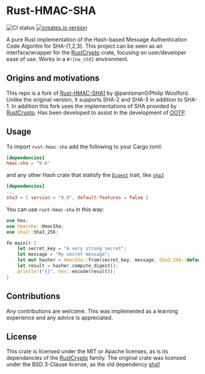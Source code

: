 # Rust-HMAC-SHA

![CI status](https://github.com/lrazovic/rust-hmac-sha1/actions/workflows/ci.yml/badge.svg)
[![creates.io version](https://img.shields.io/crates/v/hmac-sha)](https://crates.io/crates/hmac-sha)

A pure Rust implementation of the Hash-based Message Authentication Code Algoritm for SHA-{1,2,3}. This project can be seen as an interface/wrapper for the [RustCrypto](https://github.com/RustCrypto/hashes) crate, 
focusing on user/developer ease of use.
Works in a `#![no_std]` environment.

## Origins and motivations

This repo is a fork of [Rust-HMAC-SHA1](https://github.com/pantsman0/rust-hmac-sha1) by @pantsman0/Philip Woolford.
Unlike the original version, it supports SHA-2 and SHA-3 in addition to SHA-1. In addition this fork uses the implementations of SHA provided by [RustCrypto](https://github.com/RustCrypto/hashes). Has been developed to assist in the development of [OOTP](https://github.com/odroe/ootp).


## Usage

To import `rust-hmac-sha` add the following to your Cargo.toml:

```toml
[dependencies]
hmac-sha = "0.6"
```
and any other Hash crate that statisfy the [`Digest`](https://github.com/RustCrypto/traits/tree/master/digest) trait, like [`sha3`](https://github.com/RustCrypto/hashes/tree/master/sha3)
```toml
[dependencies]
...
sha3 = { version = "0.9", default-features = false }
```

You can use `rust-hmac-sha` in this way:

```rust
use hex;
use hmacsha::HmacSha;
use sha3::Sha3_256;

fn main() {
    let secret_key = "A very strong secret";
    let message = "My secret message";
    let mut hasher = HmacSha::from(secret_key, message, Sha3_256::default());
    let result = hasher.compute_digest();
    println!("{}", hex::encode(result));
}
```

## Contributions

Any contributions are welcome. This was implemented as a learning experience and any advice is appreciated.

## License

This crate is licensed under the MIT or Apache licenses, as is its dependancies of the [RustCrypto](https://github.com/RustCrypto/hashes) family.
The original crate was licensed under the BSD 3-Clause license, as the old dependency [sha1](https://github.com/mitsuhiko/rust-sha1)
